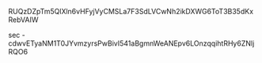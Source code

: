 RUQzDZpTm5QlXln6vHFyjVyCMSLa7F3SdLVCwNh2ikDXWG6ToT3B35dKxRebVAIW

sec - cdwvETyaNM1T0JYvmzyrsPwBivI541aBgmnWeANEpv6LOnzqqihtRHy6ZNljRQO6